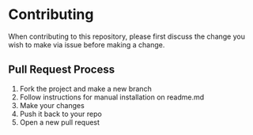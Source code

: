# Contributing
When contributing to this repository, please first discuss the change you wish to make via issue before making a change. 

## Pull Request Process

1. Fork the project and make a new branch
2. Follow instructions for manual installation on readme.md
3. Make your changes
4. Push it back to your repo
5. Open a new pull request
